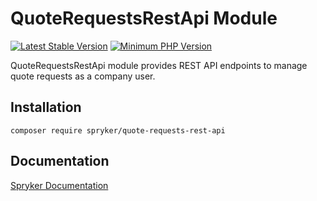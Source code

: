 # QuoteRequestsRestApi Module
[![Latest Stable Version](https://poser.pugx.org/spryker/quote-requests-rest-api/v/stable.svg)](https://packagist.org/packages/spryker/quote-requests-rest-api)
[![Minimum PHP Version](https://img.shields.io/badge/php-%3E%3D%208.3-8892BF.svg)](https://php.net/)

QuoteRequestsRestApi module provides REST API endpoints to manage quote requests as a company user.

## Installation

```
composer require spryker/quote-requests-rest-api
```

## Documentation

[Spryker Documentation](https://docs.spryker.com)
